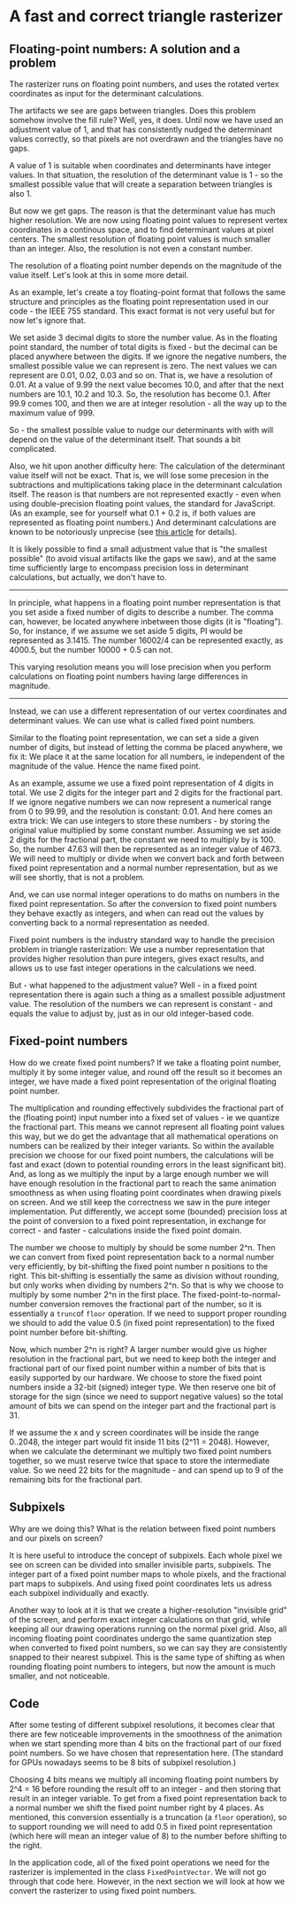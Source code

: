 # A fast and correct triangle rasterizer

## Floating-point numbers: A solution and a problem

The rasterizer runs on floating point numbers, and uses the rotated vertex coordinates as input for the determinant calculations.

The artifacts we see are gaps between triangles. Does this problem somehow involve the fill rule? Well, yes, it does. Until now we have used an adjustment value of 1, and that has consistently nudged the determinant values correctly, so that pixels are not overdrawn and the triangles have no gaps.

A value of 1 is suitable when coordinates and determinants have integer values. In that situation, the resolution of the determinant value is 1 - so the smallest possible value that will create a separation between triangles is also 1.

But now we get gaps. The reason is that the determinant value has much higher resolution. We are now using floating point values to represent vertex coordinates in a continous space, and to find determinant values at pixel centers. The smallest resolution of floating point values is much smaller than an integer. Also, the resolution is not even a constant number.

The resolution of a floating point number depends on the magnitude of the value itself. Let's look at this in some more detail.

As an example, let's create a toy floating-point format that follows the same structure and principles as the floating point representation used in our code - the IEEE 755 standard. This exact format is not very useful but for now let's ignore that.

We set aside 3 decimal digits to store the number value. As in the floating point standard, the number of total digits is fixed - but the decimal can be placed anywhere between the digits. If we ignore the negative numbers, the smallest possible value we can represent is zero. The next values we can represent are 0.01, 0.02, 0.03 and so on. That is, we have a resolution of 0.01. At a value of 9.99 the next value becomes 10.0, and after that the next numbers are 10.1, 10.2 and 10.3. So, the resolution has become 0.1. After 99.9 comes 100, and then we are at integer resolution - all the way up to the maximum value of 999.

So - the smallest possible value to nudge our determinants with with will depend on the value of the determinant itself. That sounds a bit complicated.

Also, we hit upon another difficulty here: The calculation of the determinant value itself will not be exact. That is, we will lose some precesion in the subtractions and multiplications taking place in the determinant calculation itself. The reason is that numbers are not represented exactly - even when using double-precision floating point values, the standard for JavaScript. (As an example, see for yourself what 0.1 + 0.2 is, if both values are represented as floating point numbers.) And determinant calculations are known to be notoriously unprecise (see [this article]() for details).

It is likely possible to find a small adjustment value that is "the smallest possible" (to avoid visual artifacts like the gaps we saw), and at the same time sufficiently large to encompass precision loss in determinant calculations, but actually, we don't have to.

---

In principle, what happens in a floating point number representation is that you set aside a fixed number of digits to describe a number. The comma can, however, be located anywhere inbetween those digits (it is "floating"). So, for instance, if we assume we set aside 5 digits, PI would be represented as 3.1415. The number 16002/4 can be represented exactly, as 4000.5, but the number 10000 + 0.5 can not.

This varying resolution means you will lose precision when you perform calculations on floating point numbers having large differences in magnitude.

---

Instead, we can use a different representation of our vertex coordinates and determinant values. We can use what is called fixed point numbers.

Similar to the floating point representation, we can set a side a given number of digits, but instead of letting the comma be placed anywhere, we fix it: We place it at the same location for all numbers, ie independent of the magnitude of the value. Hence the name fixed point.

As an example, assume we use a fixed point representation of 4 digits in total. We use 2 digits for the integer part and 2 digits for the fractional part. If we ignore negative numbers we can now represent a numerical range from 0 to 99.99, and the resolution is constant: 0.01. And here comes an extra trick: We can use integers to store these numbers - by storing the original value multiplied by some constant number. Assuming we set aside 2 digits for the fractional part, the constant we need to multiply by is 100. So, the number 47.63 will then be represented as an integer value of 4673. We will need to multiply or divide when we convert back and forth between fixed point representation and a normal number representation, but as we will see shortly, that is not a problem.

And, we can use normal integer operations to do maths on numbers in the fixed point representation. So after the conversion to fixed point numbers they behave exactly as integers, and when can read out the values by converting back to a normal representation as needed.

Fixed point numbers is the industry standard way to handle the precision problem in triangle rasterization: We use a number representation that provides higher resolution than pure integers, gives exact results, and allows us to use fast integer operations in the calculations we need.

But - what happened to the adjustment value? Well - in a fixed point representation there is again such a thing as a smallest possible adjustment value. The resolution of the numbers we can represent is constant - and equals the value to adjust by, just as in our old integer-based code.

## Fixed-point numbers

How do we create fixed point numbers? If we take a floating point number, multiply it by some integer value, and round off the result so it becomes an integer, we have made a fixed point representation of the original floating point number.

The multiplication and rounding effectively subdivides the fractional part of the (floating point) input number into a fixed set of values - ie we quantize the fractional part. This means we cannot represent all floating point values this way, but we do get the advantage that all mathematical operations on numbers can be realized by their integer variants. So within the available precision we choose for our fixed point numbers, the calculations will be fast and exact (down to potential rounding errors in the least significant bit). And, as long as we multiply the input by a large enough number we will have enough resolution in the fractional part to reach the same animation smoothness as when using floating point coordinates when drawing pixels on screen. And we still keep the correctness we saw in the pure integer implementation. Put differently, we accept some (bounded) precision loss at the point of conversion to a fixed point representation, in exchange for correct - and faster - calculations inside the fixed point domain.

The number we choose to multiply by should be some number 2^n. Then we can convert from fixed point representation back to a normal number very efficiently, by bit-shifting the fixed point number n positions to the right. This bit-shifting is essentially the same as division without rounding, but only works when dividing by numbers 2^n. So that is why we choose to multiply by some number 2^n in the first place. The fixed-point-to-normal-number conversion removes the fractional part of the number, so it is essentially a `trunc`of `floor` operation. If we need to support proper rounding we should to add the value 0.5 (in fixed point representation) to the fixed point number before bit-shifting.

Now, which number 2^n is right? A larger number would give us higher resolution in the fractional part, but we need to keep both the integer and fractional part of our fixed point number within a number of bits that is easily supported by our hardware. We choose to store the fixed point numbers inside a 32-bit (signed) integer type. We then reserve one bit of storage for the sign (since we need to support negative values) so the total amount of bits we can spend on the integer part and the fractional part is 31.

If we assume the x and y screen coordinates will be inside the range 0..2048, the integer part would fit inside 11 bits (2^11 = 2048). However, when we calculate the determinant we multiply two fixed point numbers together, so we must reserve twice that space to store the intermediate value. So we need 22 bits for the magnitude - and can spend up to 9 of the remaining bits for the fractional part.

## Subpixels

Why are we doing this? What is the relation between fixed point numbers and our pixels on screen?

It is here useful to introduce the concept of subpixels. Each whole pixel we see on screen can be divided into smaller invisible parts, subpixels. The integer part of a fixed point number maps to whole pixels, and the fractional part maps to subpixels. And using fixed point coordinates lets us adress each subpixel individually and exactly.

Another way to look at it is that we create a higher-resolution "invisible grid" of the screen, and perform exact integer calculations on that grid, while keeping all our drawing operations running on the normal pixel grid. Also, all incoming floating point coordinates undergo the same quantization step when converted to fixed point numbers, so we can say they are consistently snapped to their nearest subpixel. This is the same type of shifting as when rounding floating point numbers to integers, but now the amount is much smaller, and not noticeable.

## Code

After some testing of different subpixel resolutions, it becomes clear that there are few noticeable improvements in the smoothness of the animation when we start spending more than 4 bits on the fractional part of our fixed point numbers. So we have chosen that representation here. (The standard for GPUs nowadays seems to be 8 bits of subpixel resolution.)

Choosing 4 bits means we multiply all incoming floating point numbers by 2^4 = 16 before rounding the result off to an integer - and then storing that result in an integer variable. To get from a fixed point representation back to a normal number we shift the fixed point number right by 4 places. As mentioned, this conversion essentially is a truncation (a `floor` operation), so to support rounding we will need to add 0.5 in fixed point representation (which here will mean an integer value of 8) to the number before shifting to the right.

In the application code, all of the fixed point operations we need for the rasterizer is implemented in the class `FixedPointVector`. We will not go through that code here. However, in the next section we will look at how we convert the rasterizer to using fixed point numbers.
